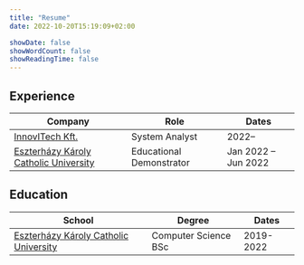 ```yaml
---
title: "Resume"
date: 2022-10-20T15:19:09+02:00

showDate: false
showWordCount: false
showReadingTime: false
---
```


## Experience

| Company | Role | Dates |
| - | - | - |
| [InnovITech Kft.](https://innovitech.hu/) | System Analyst | 2022&ndash; |
| [Eszterházy Károly Catholic University](https://uni-eszterhazy.hu/) | Educational Demonstrator | Jan 2022 &ndash; Jun 2022 |

## Education

| School | Degree | Dates |
| - | - | - |
| [Eszterházy Károly Catholic University](https://uni-eszterhazy.hu/) | Computer Science BSc | 2019-2022 |
